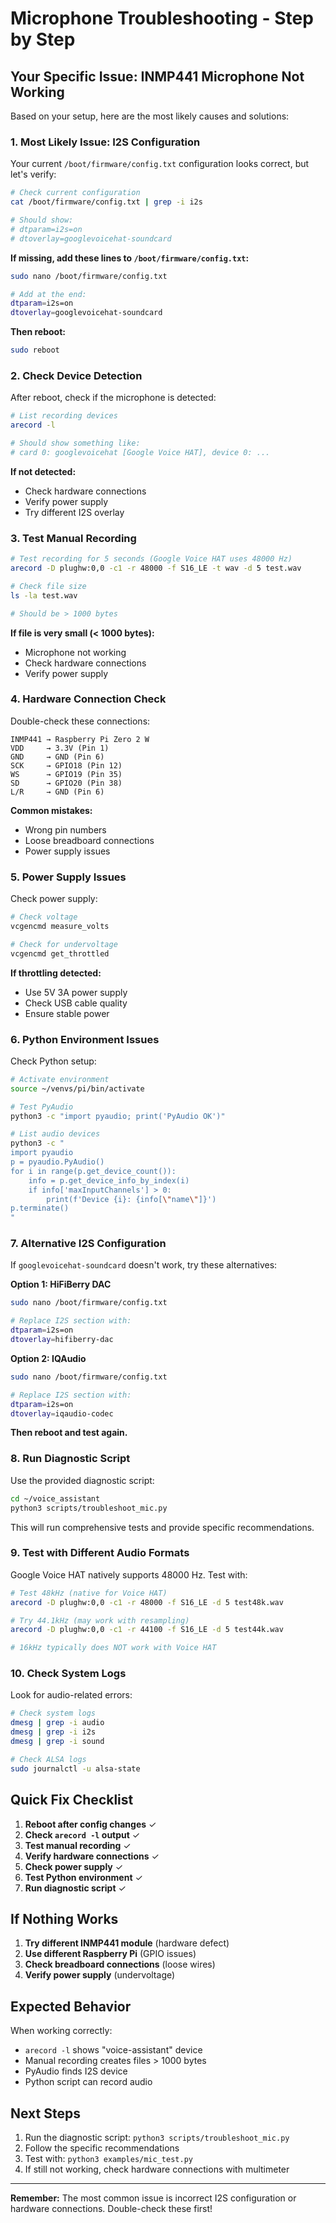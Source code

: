 # Microphone Troubleshooting - Step by Step

## Your Specific Issue: INMP441 Microphone Not Working

Based on your setup, here are the most likely causes and solutions:

### 1. **Most Likely Issue: I2S Configuration**

Your current `/boot/firmware/config.txt` configuration looks correct, but let's verify:

```bash
# Check current configuration
cat /boot/firmware/config.txt | grep -i i2s

# Should show:
# dtparam=i2s=on
# dtoverlay=googlevoicehat-soundcard
```

**If missing, add these lines to `/boot/firmware/config.txt`:**
```bash
sudo nano /boot/firmware/config.txt

# Add at the end:
dtparam=i2s=on
dtoverlay=googlevoicehat-soundcard
```

**Then reboot:**
```bash
sudo reboot
```

### 2. **Check Device Detection**

After reboot, check if the microphone is detected:

```bash
# List recording devices
arecord -l

# Should show something like:
# card 0: googlevoicehat [Google Voice HAT], device 0: ...
```

**If not detected:**
- Check hardware connections
- Verify power supply
- Try different I2S overlay

### 3. **Test Manual Recording**

```bash
# Test recording for 5 seconds (Google Voice HAT uses 48000 Hz)
arecord -D plughw:0,0 -c1 -r 48000 -f S16_LE -t wav -d 5 test.wav

# Check file size
ls -la test.wav

# Should be > 1000 bytes
```

**If file is very small (< 1000 bytes):**
- Microphone not working
- Check hardware connections
- Verify power supply

### 4. **Hardware Connection Check**

Double-check these connections:

```
INMP441 → Raspberry Pi Zero 2 W
VDD     → 3.3V (Pin 1)
GND     → GND (Pin 6)
SCK     → GPIO18 (Pin 12)
WS      → GPIO19 (Pin 35)
SD      → GPIO20 (Pin 38)
L/R     → GND (Pin 6)
```

**Common mistakes:**
- Wrong pin numbers
- Loose breadboard connections
- Power supply issues

### 5. **Power Supply Issues**

Check power supply:

```bash
# Check voltage
vcgencmd measure_volts

# Check for undervoltage
vcgencmd get_throttled
```

**If throttling detected:**
- Use 5V 3A power supply
- Check USB cable quality
- Ensure stable power

### 6. **Python Environment Issues**

Check Python setup:

```bash
# Activate environment
source ~/venvs/pi/bin/activate

# Test PyAudio
python3 -c "import pyaudio; print('PyAudio OK')"

# List audio devices
python3 -c "
import pyaudio
p = pyaudio.PyAudio()
for i in range(p.get_device_count()):
    info = p.get_device_info_by_index(i)
    if info['maxInputChannels'] > 0:
        print(f'Device {i}: {info[\"name\"]}')
p.terminate()
"
```

### 7. **Alternative I2S Configuration**

If `googlevoicehat-soundcard` doesn't work, try these alternatives:

**Option 1: HiFiBerry DAC**
```bash
sudo nano /boot/firmware/config.txt

# Replace I2S section with:
dtparam=i2s=on
dtoverlay=hifiberry-dac
```

**Option 2: IQAudio**
```bash
sudo nano /boot/firmware/config.txt

# Replace I2S section with:
dtparam=i2s=on
dtoverlay=iqaudio-codec
```

**Then reboot and test again.**

### 8. **Run Diagnostic Script**

Use the provided diagnostic script:

```bash
cd ~/voice_assistant
python3 scripts/troubleshoot_mic.py
```

This will run comprehensive tests and provide specific recommendations.

### 9. **Test with Different Audio Formats**

Google Voice HAT natively supports 48000 Hz. Test with:

```bash
# Test 48kHz (native for Voice HAT)
arecord -D plughw:0,0 -c1 -r 48000 -f S16_LE -d 5 test48k.wav

# Try 44.1kHz (may work with resampling)
arecord -D plughw:0,0 -c1 -r 44100 -f S16_LE -d 5 test44k.wav

# 16kHz typically does NOT work with Voice HAT
```

### 10. **Check System Logs**

Look for audio-related errors:

```bash
# Check system logs
dmesg | grep -i audio
dmesg | grep -i i2s
dmesg | grep -i sound

# Check ALSA logs
sudo journalctl -u alsa-state
```

## Quick Fix Checklist

1. **Reboot after config changes** ✓
2. **Check `arecord -l` output** ✓
3. **Test manual recording** ✓
4. **Verify hardware connections** ✓
5. **Check power supply** ✓
6. **Test Python environment** ✓
7. **Run diagnostic script** ✓

## If Nothing Works

1. **Try different INMP441 module** (hardware defect)
2. **Use different Raspberry Pi** (GPIO issues)
3. **Check breadboard connections** (loose wires)
4. **Verify power supply** (undervoltage)

## Expected Behavior

When working correctly:
- `arecord -l` shows "voice-assistant" device
- Manual recording creates files > 1000 bytes
- PyAudio finds I2S device
- Python script can record audio

## Next Steps

1. Run the diagnostic script: `python3 scripts/troubleshoot_mic.py`
2. Follow the specific recommendations
3. Test with: `python3 examples/mic_test.py`
4. If still not working, check hardware connections with multimeter

---

**Remember:** The most common issue is incorrect I2S configuration or hardware connections. Double-check these first!
